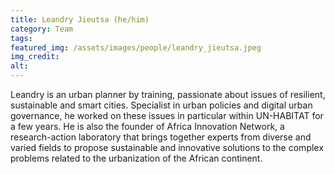 ```yaml
---
title: Leandry Jieutsa (he/him)
category: Team
tags:
featured_img: /assets/images/people/leandry_jieutsa.jpeg
img_credit:
alt:
---
```

Leandry is an urban planner by training, passionate about issues of resilient, sustainable and smart cities. Specialist in urban policies and digital urban governance, he worked on these issues in particular within UN-HABITAT for a few years. He is also the founder of Africa Innovation Network, a research-action laboratory that brings together experts from diverse and varied fields to propose sustainable and innovative solutions to the complex problems related to the urbanization of the African continent.
